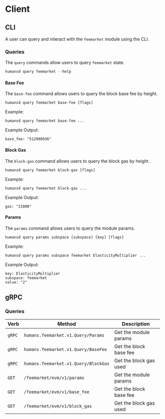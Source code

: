 <!--
order: 8 -->

# Client

## CLI

A user can query and interact with the `feemarket` module using the CLI.

### Queries

The `query` commands allow users to query `feemarket` state.

```go
humansd query feemarket --help
```

#### Base Fee

The `base-fee` command allows users to query the block base fee by height.

```
humansd query feemarket base-fee [flags]
```

Example:

```
humansd query feemarket base-fee ...
```

Example Output:

```
base_fee: "512908936"
```

#### Block Gas

The `block-gas` command allows users to query the block gas by height.

```
humansd query feemarket block-gas [flags]
```

Example:

```
humansd query feemarket block-gas ...
```

Example Output:

```
gas: "21000"
```

#### Params

The `params` command allows users to query the module params.

```
humansd query params subspace [subspace] [key] [flags]
```

Example:

```
humansd query params subspace feemarket ElasticityMultiplier ...
```

Example Output:

```
key: ElasticityMultiplier
subspace: feemarket
value: "2"
```

## gRPC

### Queries

| Verb   | Method                                               | Description                                                                |
| ------ | ---------------------------------------------------- | -------------------------------------------------------------------------- |
| `gRPC`  | `humans.feemarket.v1.Query/Params`               | Get the module params                                                      |
| `gRPC`  | `humans.feemarket.v1.Query/BaseFee`              | Get the block base fee                                                     |
| `gRPC`  | `humans.feemarket.v1.Query/BlockGas`             | Get the block gas used                                                     |
| `GET`  | `/feemarket/evm/v1/params`                           | Get the module params                                                      |
| `GET`  | `/feemarket/evm/v1/base_fee`                         | Get the block base fee                                                     |
| `GET`  | `/feemarket/evm/v1/block_gas`                        | Get the block gas used                                                     |
